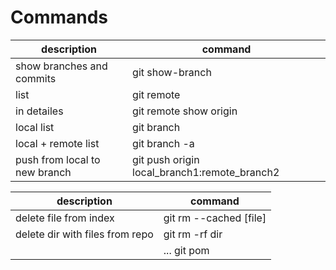 # Commands
|description                  |command                                     |
|-----------------------------|--------------------------------------------|
|show branches and commits    |git show-branch                             |
|list                         |git remote                                  |
|in detailes                  |git remote show origin                      |
|local list                   |git branch                                  |
|local + remote list          |git branch -a                               |
|push from local to new branch|git push origin local_branch1:remote_branch2|

|description                  |command                                     |
|-----------------------------|--------------------------------------------|
|delete file from index       |git rm --cached [file]                      |
|delete dir with files from repo |git rm -rf dir                           |
|                                |... git pom                              |
